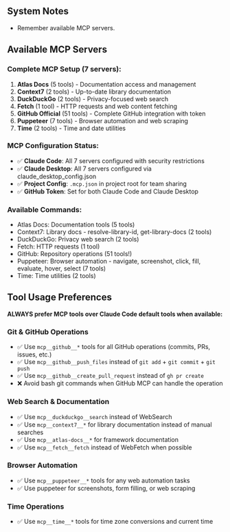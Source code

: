 ## System Notes

- Remember available MCP servers.

## Available MCP Servers

### Complete MCP Setup (7 servers):
1. **Atlas Docs** (5 tools) - Documentation access and management
2. **Context7** (2 tools) - Up-to-date library documentation  
3. **DuckDuckGo** (2 tools) - Privacy-focused web search
4. **Fetch** (1 tool) - HTTP requests and web content fetching
5. **GitHub Official** (51 tools) - Complete GitHub integration with token
6. **Puppeteer** (7 tools) - Browser automation and web scraping
7. **Time** (2 tools) - Time and date utilities

### MCP Configuration Status:
- ✅ **Claude Code**: All 7 servers configured with security restrictions
- ✅ **Claude Desktop**: All 7 servers configured via claude_desktop_config.json
- ✅ **Project Config**: `.mcp.json` in project root for team sharing
- ✅ **GitHub Token**: Set for both Claude Code and Claude Desktop

### Available Commands:
- Atlas Docs: Documentation tools (5 tools)
- Context7: Library docs - resolve-library-id, get-library-docs (2 tools)
- DuckDuckGo: Privacy web search (2 tools) 
- Fetch: HTTP requests (1 tool)
- GitHub: Repository operations (51 tools!)
- Puppeteer: Browser automation - navigate, screenshot, click, fill, evaluate, hover, select (7 tools)
- Time: Time utilities (2 tools)

## Tool Usage Preferences

**ALWAYS prefer MCP tools over Claude Code default tools when available:**

### Git & GitHub Operations
- ✅ Use `mcp__github__*` tools for all GitHub operations (commits, PRs, issues, etc.)
- ✅ Use `mcp__github__push_files` instead of `git add` + `git commit` + `git push`
- ✅ Use `mcp__github__create_pull_request` instead of `gh pr create`
- ❌ Avoid bash git commands when GitHub MCP can handle the operation

### Web Search & Documentation
- ✅ Use `mcp__duckduckgo__search` instead of WebSearch
- ✅ Use `mcp__context7__*` for library documentation instead of manual searches
- ✅ Use `mcp__atlas-docs__*` for framework documentation
- ✅ Use `mcp__fetch__fetch` instead of WebFetch when possible

### Browser Automation
- ✅ Use `mcp__puppeteer__*` tools for any web automation tasks
- ✅ Use puppeteer for screenshots, form filling, or web scraping

### Time Operations
- ✅ Use `mcp__time__*` tools for time zone conversions and current time